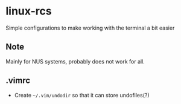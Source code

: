 # linux-rcs
Simple configurations to make working with the terminal a bit easier

## Note
Mainly for NUS systems, probably does not work for all.

## .vimrc
- Create `~/.vim/undodir` so that it can store undofiles(?)
